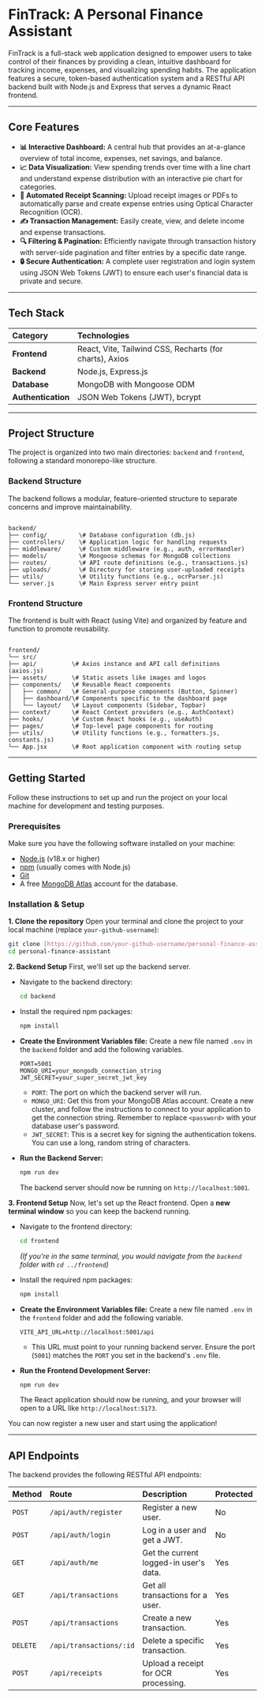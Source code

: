 
# FinTrack: A Personal Finance Assistant

FinTrack is a full-stack web application designed to empower users to take control of their finances by providing a clean, intuitive dashboard for tracking income, expenses, and visualizing spending habits. The application features a secure, token-based authentication system and a RESTful API backend built with Node.js and Express that serves a dynamic React frontend.


---

## Core Features

* **📊 Interactive Dashboard:** A central hub that provides an at-a-glance overview of total income, expenses, net savings, and balance.
* **📈 Data Visualization:** View spending trends over time with a line chart and understand expense distribution with an interactive pie chart for categories.
* **🧾 Automated Receipt Scanning:** Upload receipt images or PDFs to automatically parse and create expense entries using Optical Character Recognition (OCR).
* **✍️ Transaction Management:** Easily create, view, and delete income and expense transactions.
* **🔍 Filtering & Pagination:** Efficiently navigate through transaction history with server-side pagination and filter entries by a specific date range.
* **🔒 Secure Authentication:** A complete user registration and login system using JSON Web Tokens (JWT) to ensure each user's financial data is private and secure.

---

## Tech Stack

| Category         | Technologies                                             |
| :--------------- | :------------------------------------------------------- |
| **Frontend** | React, Vite, Tailwind CSS, Recharts (for charts), Axios  |
| **Backend** | Node.js, Express.js                                      |
| **Database** | MongoDB with Mongoose ODM                                |
| **Authentication** | JSON Web Tokens (JWT), bcrypt                            |

---

## Project Structure

The project is organized into two main directories: `backend` and `frontend`, following a standard monorepo-like structure.

### Backend Structure

The backend follows a modular, feature-oriented structure to separate concerns and improve maintainability.

```

backend/
├── config/         \# Database configuration (db.js)
├── controllers/    \# Application logic for handling requests
├── middleware/     \# Custom middleware (e.g., auth, errorHandler)
├── models/         \# Mongoose schemas for MongoDB collections
├── routes/         \# API route definitions (e.g., transactions.js)
├── uploads/        \# Directory for storing user-uploaded receipts
├── utils/          \# Utility functions (e.g., ocrParser.js)
└── server.js       \# Main Express server entry point

```

### Frontend Structure

The frontend is built with React (using Vite) and organized by feature and function to promote reusability.

```

frontend/
└── src/
├── api/          \# Axios instance and API call definitions (axios.js)
├── assets/       \# Static assets like images and logos
├── components/   \# Reusable React components
│   ├── common/   \# General-purpose components (Button, Spinner)
│   ├── dashboard/\# Components specific to the dashboard page
│   └── layout/   \# Layout components (Sidebar, Topbar)
├── context/      \# React Context providers (e.g., AuthContext)
├── hooks/        \# Custom React hooks (e.g., useAuth)
├── pages/        \# Top-level page components for routing
├── utils/        \# Utility functions (e.g., formatters.js, constants.js)
└── App.jsx       \# Root application component with routing setup

````

---

## Getting Started

Follow these instructions to set up and run the project on your local machine for development and testing purposes.

### Prerequisites

Make sure you have the following software installed on your machine:

* [Node.js](https://nodejs.org/en/) (v18.x or higher)
* [npm](https://www.npmjs.com/) (usually comes with Node.js)
* [Git](https://git-scm.com/)
* A free [MongoDB Atlas](https://www.mongodb.com/cloud/atlas) account for the database.

### Installation & Setup

**1. Clone the repository**
Open your terminal and clone the project to your local machine (replace `your-github-username`):

```bash
git clone [https://github.com/your-github-username/personal-finance-assistant.git](https://github.com/your-github-username/personal-finance-assistant.git)
cd personal-finance-assistant
````

**2. Backend Setup**
First, we'll set up the backend server.

  * Navigate to the backend directory:

    ```bash
    cd backend
    ```

  * Install the required npm packages:

    ```bash
    npm install
    ```

  * **Create the Environment Variables file:**
    Create a new file named `.env` in the `backend` folder and add the following variables.

    ```
    PORT=5001
    MONGO_URI=your_mongodb_connection_string
    JWT_SECRET=your_super_secret_jwt_key
    ```

      * `PORT`: The port on which the backend server will run.
      * `MONGO_URI`: Get this from your MongoDB Atlas account. Create a new cluster, and follow the instructions to connect to your application to get the connection string. Remember to replace `<password>` with your database user's password.
      * `JWT_SECRET`: This is a secret key for signing the authentication tokens. You can use a long, random string of characters.

  * **Run the Backend Server:**

    ```bash
    npm run dev
    ```

    The backend server should now be running on `http://localhost:5001`.

**3. Frontend Setup**
Now, let's set up the React frontend. Open a **new terminal window** so you can keep the backend running.

  * Navigate to the frontend directory:

    ```bash
    cd frontend
    ```

    *(If you're in the same terminal, you would navigate from the `backend` folder with `cd ../frontend`)*

  * Install the required npm packages:

    ```bash
    npm install
    ```

  * **Create the Environment Variables file:**
    Create a new file named `.env` in the `frontend` folder and add the following variable.

    ```
    VITE_API_URL=http://localhost:5001/api
    ```

      * This URL must point to your running backend server. Ensure the port (`5001`) matches the `PORT` you set in the backend's `.env` file.

  * **Run the Frontend Development Server:**

    ```bash
    npm run dev
    ```

    The React application should now be running, and your browser will open to a URL like `http://localhost:5173`.

You can now register a new user and start using the application\!

-----

## API Endpoints

The backend provides the following RESTful API endpoints:

| Method   | Route                   | Description                            | Protected |
| :------- | :---------------------- | :------------------------------------- | :-------- |
| `POST`   | `/api/auth/register`    | Register a new user.                   | No        |
| `POST`   | `/api/auth/login`       | Log in a user and get a JWT.           | No        |
| `GET`    | `/api/auth/me`          | Get the current logged-in user's data. | Yes       |
| `GET`    | `/api/transactions`     | Get all transactions for a user.       | Yes       |
| `POST`   | `/api/transactions`     | Create a new transaction.              | Yes       |
| `DELETE` | `/api/transactions/:id` | Delete a specific transaction.         | Yes       |
| `POST`   | `/api/receipts`         | Upload a receipt for OCR processing.   | Yes       |

```
```
